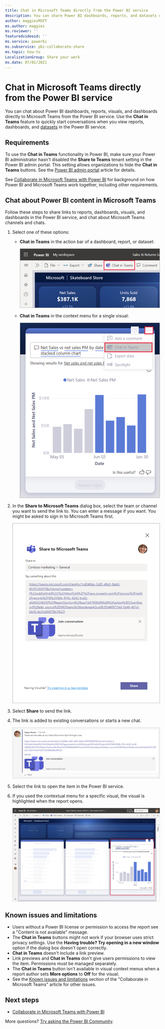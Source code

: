 ```yaml
---
title: Chat in Microsoft Teams directly from the Power BI service
description: You can share Power BI dashboards, reports, and datasets directly to Microsoft Teams from the Power BI service.
author: maggiesMSFT
ms.author: maggies
ms.reviewer: ''
featuredvideoid: ''
ms.service: powerbi
ms.subservice: pbi-collaborate-share
ms.topic: how-to
LocalizationGroup: Share your work
ms.date: 07/01/2021
---
```


# Chat in Microsoft Teams directly from the Power BI service

You can chat about Power BI dashboards, reports, visuals, and dashboards directly to Microsoft Teams from the Power BI service. Use the **Chat in Teams** feature to quickly start conversations when you view reports, dashboards, and [datasets](../connect-data/service-datasets-hub.md#view-dataset-details-and-explore-related-reports) in the Power BI service.

## Requirements

To use the **Chat in Teams** functionality in Power BI, make sure your Power BI administrator hasn't disabled the **Share to Teams** tenant setting in the Power BI admin portal. This setting allows organizations to hide the **Chat in Teams** buttons. See the [Power BI admin portal](../admin/service-admin-portal.md#microsoft-teams-integration-in-the-power-bi-service) article for details.

See [Collaborate in Microsoft Teams with Power BI](service-collaborate-microsoft-teams.md) for background on how Power BI and Microsoft Teams work together, including other requirements.

## Chat about Power BI content in Microsoft Teams

Follow these steps to share links to reports, dashboards, visuals, and dashboards in the Power BI service, and chat about Microsoft Teams channels and chats.

1. Select one of these options:

   * **Chat in Teams** in the action bar of a dashboard, report, or dataset:

       ![Screenshot of Chat in Teams button in the action bar.](media/service-share-report-teams/service-teams-share-to-teams-action-bar-button.png)
    
   * **Chat in Teams** in the context menu for a single visual:
    
      ![Screenshot of Chat in Teams button in a visual contextual menu.](media/service-share-report-teams/service-teams-share-to-teams-visual-context-menu.png)

1. In the **Share to Microsoft Teams** dialog box, select the team or channel you want to send the link to. You can enter a message if you want. You might be asked to sign in to Microsoft Teams first.

    ![Screenshot of Share to Microsoft Teams dialog box with information and message.](media/service-share-report-teams/service-teams-share-to-teams-dialog.png)

1. Select **Share** to send the link.
    
1. The link is added to existing conversations or starts a new chat.

    ![Screenshot of Microsoft Teams conversation with link to a Power BI item.](media/service-share-report-teams/service-teams-share-to-teams-deep-link.png)

1. Select the link to open the item in the Power BI service.

1. If you used the contextual menu for a specific visual, the visual is highlighted when the report opens.

    ![Screenshot of Power BI report opened with a specific visual highlighted.](media/service-share-report-teams/service-teams-share-to-teams-spotlight-visual.png)


## Known issues and limitations

- Users without a Power BI license or permission to access the report see a "Content is not available" message.
- The **Chat in Teams** buttons might not work if your browser uses strict privacy settings. Use the **Having trouble? Try opening in a new window** option if the dialog box doesn't open correctly.
- **Chat in Teams** doesn't include a link preview.
- Link previews and **Chat in Teams** don't give users permissions to view the item. Permissions must be managed separately.
- The **Chat in Teams** button isn't available in visual context menus when a report author sets **More options** to **Off** for the visual.
- See the [Known issues and limitations](service-collaborate-microsoft-teams.md#known-issues-and-limitations) section of the "Collaborate in Microsoft Teams" article for other issues.

## Next steps

- [Collaborate in Microsoft Teams with Power BI](service-collaborate-microsoft-teams.md)

More questions? [Try asking the Power BI Community](https://community.powerbi.com/).
